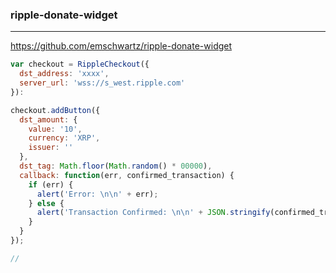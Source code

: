 ### ripple-donate-widget
---
https://github.com/emschwartz/ripple-donate-widget

```js
var checkout = RippleCheckout({
  dst_address: 'xxxx',
  server_url: 'wss://s_west.ripple.com'
}):

checkout.addButton({
  dst_amount: {
    value: '10',
    currency: 'XRP',
    issuer: ''
  },
  dst_tag: Math.floor(Math.random() * 00000),
  callback: function(err, confirmed_transaction) {
    if (err) {
      alert('Error: \n\n' + err);
    } else {
      alert('Transaction Confirmed: \n\n' + JSON.stringify(confirmed_transaction));
    }
  }
});
```

```js
//
```

```
```


